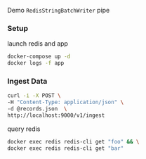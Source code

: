 Demo `RedisStringBatchWriter` pipe
### Setup
launch redis and app
```sh
docker-compose up -d
docker logs -f app
```
### Ingest Data
```sh
curl -i -X POST \
-H "Content-Type: application/json" \
-d @records.json  \
http://localhost:9000/v1/ingest
```
query redis
```sh
docker exec redis redis-cli get "foo" && \
docker exec redis redis-cli get "bar"
```